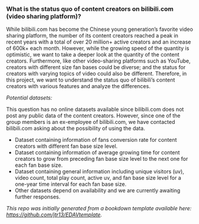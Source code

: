 
### What is the status quo of content creators on bilibili.com (video sharing platform)?

While bilibili.com has become the Chinese young generation’s favorite video sharing platform, the number of its content creators reached a peak in recent years with a total of over 20 million+ active creators and an increase of 600k+ each month. However, while the growing speed of the quantity is optimistic, we want to take a deeper look at the quantity of the content creators. Furthermore, like other video-sharing platforms such as YouTube, creators with different size fan bases could be diverse; and the status for creators with varying topics of video could also be different. Therefore, in this project, we want to understand the status quo of bilibili’s content creators with various features and analyze the differences.

*Potential datasets:*

This question has no online datasets available since bilibili.com does not post any public data of the content creators. However, since one of the group members is an ex-employee of bilibili.com, we have contacted bilibili.com asking about the possibility of using the data.

* Dataset containing information of fans conversion rate for content creators with different fan base size level.  
* Dataset containing information of average growing time for content creators to grow from preceding fan base size level to the next one for each fan base size.   
* Dataset containing general information including unique visitors (uv), video count, total play count, active uv, and fan base size level for a one-year time interval for each fan base size.   
* Other datasets depend on availability and we are currently awaiting further responses.  


*This repo was initially generated from a bookdown template available here: https://github.com/jtr13/EDAVtemplate.*
